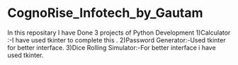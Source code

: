 # CognoRise_Infotech_by_Gautam

In this repositary I have Done 3 projects of Python Development 
1)Calculator :-I have used tkinter to complete this .
2)Password Generator:-Used tkinter for better interface.
3)Dice Rolling Simulator:-For better interface i have used tkinter.
